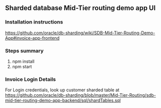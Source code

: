 ## Sharded database Mid-Tier routing demo app UI

### Installation instructions 
https://github.com/oracle/db-sharding/wiki/SDB-Mid-Tier-Routing-Demo-App#invoice-app-frontend 
     
### Steps summary 

1. npm install
2. npm start

### Invoice Login Details

For Login credentials, look up customer sharded table at https://github.com/oracle/db-sharding/blob/master/Mid-Tier-Routing/sdb-mid-tier-routing-demo-app-backend/sql/shardTables.sql
